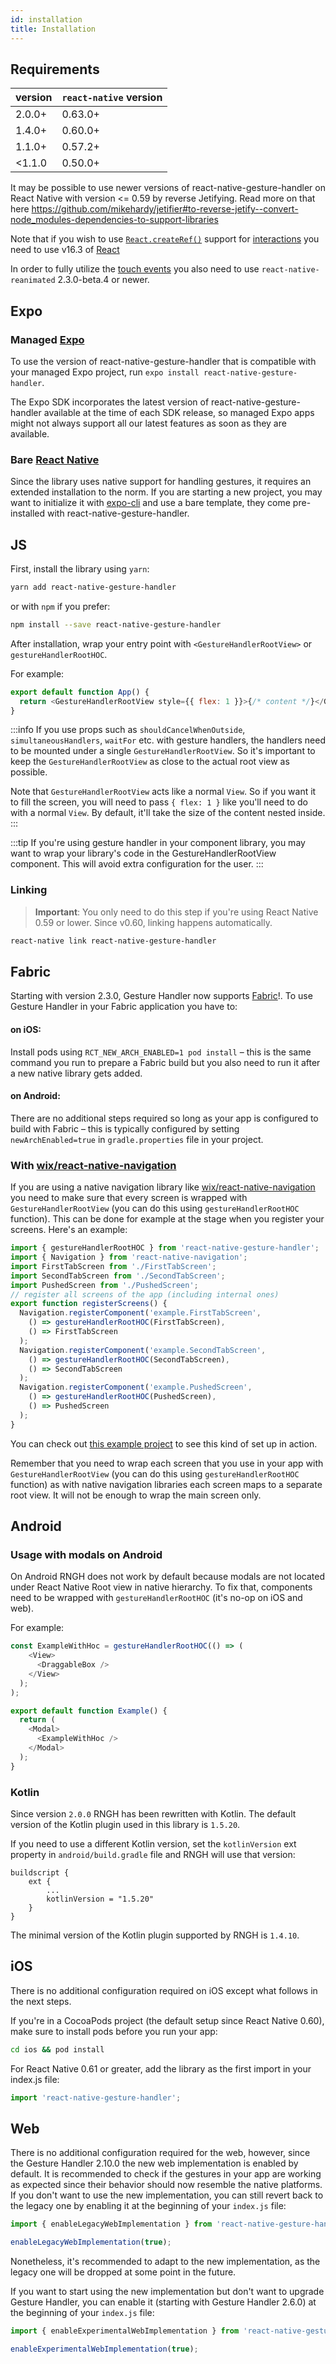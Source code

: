 ```yaml
---
id: installation
title: Installation
---
```


## Requirements

| version   | `react-native` version |
| --------- | ---------------------- |
| 2.0.0+    | 0.63.0+                |
| 1.4.0+    | 0.60.0+                |
| 1.1.0+    | 0.57.2+                |
| &lt;1.1.0 | 0.50.0+                |

It may be possible to use newer versions of react-native-gesture-handler on React Native with version <= 0.59 by reverse Jetifying.
Read more on that here https://github.com/mikehardy/jetifier#to-reverse-jetify--convert-node_modules-dependencies-to-support-libraries

Note that if you wish to use [`React.createRef()`](https://reactjs.org/docs/refs-and-the-dom.html) support for [interactions](./gesture-handlers/basics/interactions.md) you need to use v16.3 of [React](https://reactjs.org/)

In order to fully utilize the [touch events](./api/gestures/touch-events.md) you also need to use `react-native-reanimated` 2.3.0-beta.4 or newer.

## Expo

### Managed [Expo](https://expo.io)

To use the version of react-native-gesture-handler that is compatible with your managed Expo project, run `expo install react-native-gesture-handler`.

The Expo SDK incorporates the latest version of react-native-gesture-handler available at the time of each SDK release, so managed Expo apps might not always support all our latest features as soon as they are available.

### Bare [React Native](http://facebook.github.io/react-native/)

Since the library uses native support for handling gestures, it requires an extended installation to the norm. If you are starting a new project, you may want to initialize it with [expo-cli](https://docs.expo.io/versions/latest/workflow/expo-cli/) and use a bare template, they come pre-installed with react-native-gesture-handler.

## JS

First, install the library using `yarn`:

```bash
yarn add react-native-gesture-handler
```

or with `npm` if you prefer:

```bash
npm install --save react-native-gesture-handler
```

After installation, wrap your entry point with `<GestureHandlerRootView>` or
`gestureHandlerRootHOC`.

For example:

```js
export default function App() {
  return <GestureHandlerRootView style={{ flex: 1 }}>{/* content */}</GestureHandlerRootView>;
}
```

:::info
If you use props such as `shouldCancelWhenOutside`, `simultaneousHandlers`, `waitFor` etc. with gesture handlers, the handlers need to be mounted under a single `GestureHandlerRootView`. So it's important to keep the `GestureHandlerRootView` as close to the actual root view as possible.

Note that `GestureHandlerRootView` acts like a normal `View`. So if you want it to fill the screen, you will need to pass `{ flex: 1 }` like you'll need to do with a normal `View`. By default, it'll take the size of the content nested inside.
:::

:::tip
If you're using gesture handler in your component library, you may want to wrap your library's code in the GestureHandlerRootView component. This will avoid extra configuration for the user.
:::

### Linking

> **Important**: You only need to do this step if you're using React Native 0.59 or lower. Since v0.60, linking happens automatically.

```bash
react-native link react-native-gesture-handler
```

## Fabric
Starting with version 2.3.0, Gesture Handler now supports [Fabric](https://reactnative.dev/docs/fabric-renderer)!. To use Gesture Handler in your Fabric application you have to:
#### on iOS:
Install pods using `RCT_NEW_ARCH_ENABLED=1 pod install` – this is the same command you run to prepare a Fabric build but you also need to run it after a new native library gets added.
#### on Android:
There are no additional steps required so long as your app is configured to build with Fabric – this is typically configured by setting `newArchEnabled=true` in `gradle.properties` file in your project.

### With [wix/react-native-navigation](https://github.com/wix/react-native-navigation)

If you are using a native navigation library like [wix/react-native-navigation](https://github.com/wix/react-native-navigation) you need to make sure that every screen is wrapped with `GestureHandlerRootView` (you can do this using `gestureHandlerRootHOC` function). This can be done for example at the stage when you register your screens. Here's an example:

```js
import { gestureHandlerRootHOC } from 'react-native-gesture-handler';
import { Navigation } from 'react-native-navigation';
import FirstTabScreen from './FirstTabScreen';
import SecondTabScreen from './SecondTabScreen';
import PushedScreen from './PushedScreen';
// register all screens of the app (including internal ones)
export function registerScreens() {
  Navigation.registerComponent('example.FirstTabScreen', 
    () => gestureHandlerRootHOC(FirstTabScreen),
    () => FirstTabScreen
  );
  Navigation.registerComponent('example.SecondTabScreen', 
    () => gestureHandlerRootHOC(SecondTabScreen),
    () => SecondTabScreen
  );
  Navigation.registerComponent('example.PushedScreen', 
    () => gestureHandlerRootHOC(PushedScreen),
    () => PushedScreen
  );
}
```

You can check out [this example project](https://github.com/henrikra/nativeNavigationGestureHandler) to see this kind of set up in action.

Remember that you need to wrap each screen that you use in your app with `GestureHandlerRootView` (you can do this using `gestureHandlerRootHOC` function) as with native navigation libraries each screen maps to a separate root view. It will not be enough to wrap the main screen only.

## Android

### Usage with modals on Android

On Android RNGH does not work by default because modals are not located under React Native Root view in native hierarchy.
To fix that, components need to be wrapped with `gestureHandlerRootHOC` (it's no-op on iOS and web).

For example:

```js
const ExampleWithHoc = gestureHandlerRootHOC(() => (
    <View>
      <DraggableBox />
    </View>
  );
);

export default function Example() {
  return (
    <Modal>
      <ExampleWithHoc />
    </Modal>
  );
}
```

### Kotlin

Since version `2.0.0` RNGH has been rewritten with Kotlin. The default version of the Kotlin plugin used in this library is `1.5.20`.

If you need to use a different Kotlin version, set the `kotlinVersion` ext property in `android/build.gradle` file and RNGH will use that version:

```
buildscript {
    ext {
        ...
        kotlinVersion = "1.5.20"
    }
}
```

The minimal version of the Kotlin plugin supported by RNGH is `1.4.10`.

## iOS

There is no additional configuration required on iOS except what follows in the next steps.

If you're in a CocoaPods project (the default setup since React Native 0.60),
make sure to install pods before you run your app:

```bash
cd ios && pod install
```

For React Native 0.61 or greater, add the library as the first import in your index.js file:

```js
import 'react-native-gesture-handler';
```

## Web

There is no additional configuration required for the web, however, since the Gesture Handler 2.10.0 the new web implementation is enabled by default. It is recommended to check if the gestures in your app are working as expected since their behavior should now resemble the native platforms. If you don't want to use the new implementation, you can still revert back to the legacy one by enabling it at the beginning of your `index.js` file:

```js
import { enableLegacyWebImplementation } from 'react-native-gesture-handler';

enableLegacyWebImplementation(true);
```

Nonetheless, it's recommended to adapt to the new implementation, as the legacy one will be dropped at some point in the future.

If you want to start using the new implementation but don't want to upgrade Gesture Handler, you can enable it (starting with Gesture Handler 2.6.0) at the beginning of your `index.js` file:

```js
import { enableExperimentalWebImplementation } from 'react-native-gesture-handler';

enableExperimentalWebImplementation(true);
```
